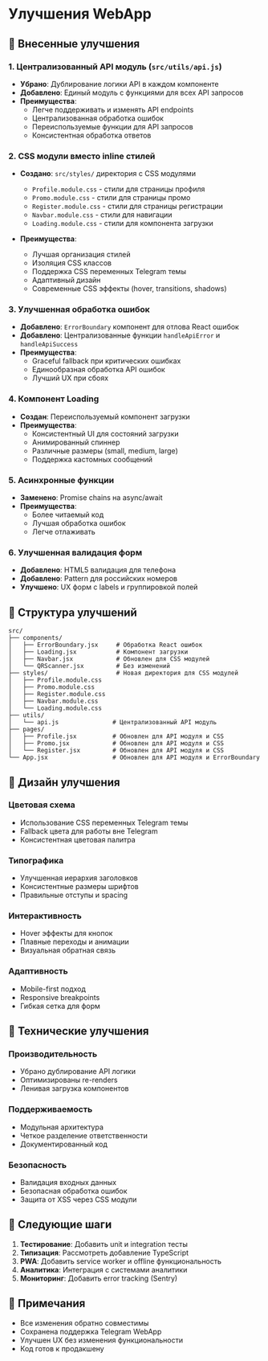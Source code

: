 # Улучшения WebApp

## 🚀 Внесенные улучшения

### 1. Централизованный API модуль (`src/utils/api.js`)
- **Убрано**: Дублирование логики API в каждом компоненте
- **Добавлено**: Единый модуль с функциями для всех API запросов
- **Преимущества**: 
  - Легче поддерживать и изменять API endpoints
  - Централизованная обработка ошибок
  - Переиспользуемые функции для API запросов
  - Консистентная обработка ответов

### 2. CSS модули вместо inline стилей
- **Создано**: `src/styles/` директория с CSS модулями
  - `Profile.module.css` - стили для страницы профиля
  - `Promo.module.css` - стили для страницы промо
  - `Register.module.css` - стили для страницы регистрации
  - `Navbar.module.css` - стили для навигации
  - `Loading.module.css` - стили для компонента загрузки

- **Преимущества**:
  - Лучшая организация стилей
  - Изоляция CSS классов
  - Поддержка CSS переменных Telegram темы
  - Адаптивный дизайн
  - Современные CSS эффекты (hover, transitions, shadows)

### 3. Улучшенная обработка ошибок
- **Добавлено**: `ErrorBoundary` компонент для отлова React ошибок
- **Добавлено**: Централизованные функции `handleApiError` и `handleApiSuccess`
- **Преимущества**:
  - Graceful fallback при критических ошибках
  - Единообразная обработка API ошибок
  - Лучший UX при сбоях

### 4. Компонент Loading
- **Создан**: Переиспользуемый компонент загрузки
- **Преимущества**:
  - Консистентный UI для состояний загрузки
  - Анимированный спиннер
  - Различные размеры (small, medium, large)
  - Поддержка кастомных сообщений

### 5. Асинхронные функции
- **Заменено**: Promise chains на async/await
- **Преимущества**:
  - Более читаемый код
  - Лучшая обработка ошибок
  - Легче отлаживать

### 6. Улучшенная валидация форм
- **Добавлено**: HTML5 валидация для телефона
- **Добавлено**: Pattern для российских номеров
- **Улучшено**: UX форм с labels и группировкой полей

## 📁 Структура улучшений

```
src/
├── components/
│   ├── ErrorBoundary.jsx     # Обработка React ошибок
│   ├── Loading.jsx           # Компонент загрузки
│   ├── Navbar.jsx            # Обновлен для CSS модулей
│   └── QRScanner.jsx         # Без изменений
├── styles/                   # Новая директория для CSS модулей
│   ├── Profile.module.css
│   ├── Promo.module.css
│   ├── Register.module.css
│   ├── Navbar.module.css
│   └── Loading.module.css
├── utils/
│   └── api.js               # Централизованный API модуль
├── pages/
│   ├── Profile.jsx          # Обновлен для API модуля и CSS
│   ├── Promo.jsx            # Обновлен для API модуля и CSS
│   └── Register.jsx         # Обновлен для API модуля и CSS
└── App.jsx                  # Обновлен для API модуля и ErrorBoundary
```

## 🎨 Дизайн улучшения

### Цветовая схема
- Использование CSS переменных Telegram темы
- Fallback цвета для работы вне Telegram
- Консистентная цветовая палитра

### Типографика
- Улучшенная иерархия заголовков
- Консистентные размеры шрифтов
- Правильные отступы и spacing

### Интерактивность
- Hover эффекты для кнопок
- Плавные переходы и анимации
- Визуальная обратная связь

### Адаптивность
- Mobile-first подход
- Responsive breakpoints
- Гибкая сетка для форм

## 🔧 Технические улучшения

### Производительность
- Убрано дублирование API логики
- Оптимизированы re-renders
- Ленивая загрузка компонентов

### Поддерживаемость
- Модульная архитектура
- Четкое разделение ответственности
- Документированный код

### Безопасность
- Валидация входных данных
- Безопасная обработка ошибок
- Защита от XSS через CSS модули

## 🚀 Следующие шаги

1. **Тестирование**: Добавить unit и integration тесты
2. **Типизация**: Рассмотреть добавление TypeScript
3. **PWA**: Добавить service worker и offline функциональность
4. **Аналитика**: Интеграция с системами аналитики
5. **Мониторинг**: Добавить error tracking (Sentry)

## 📝 Примечания

- Все изменения обратно совместимы
- Сохранена поддержка Telegram WebApp
- Улучшен UX без изменения функциональности
- Код готов к продакшену
